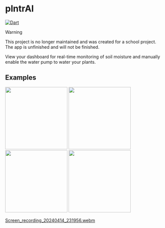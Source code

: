 # plntrAI

[![Dart](https://github.com/plntrAI/plntrAI/actions/workflows/dart.yml/badge.svg)](https://github.com/plntrAI/plntrAI/actions/workflows/dart.yml)

> [!WARNING]  
> This project is no longer maintained and was created for a school project. The app is unfinished and will not be finished.

View your dashboard for real-time monitoring of soil moisture and manually enable the water pump to water your plants.

## Examples

<img src="https://github.com/plntrAI/plntrAI/assets/80087248/84e95160-09ed-4971-a6f0-81725f9763b6" width="200" />
<img src="https://github.com/plntrAI/plntrAI/assets/80087248/a08d7c3a-1534-499e-b2a6-557bd1cb429e" width="200" />
<img src="https://github.com/plntrAI/plntrAI/assets/80087248/0a959bb4-ea33-4e11-ba98-ed5e10ba331a" width="200" />
<img src="https://github.com/plntrAI/plntrAI/assets/80087248/68559b03-3879-49de-9873-673880bf90ec" width="200" />

[Screen_recording_20240414_231956.webm](https://github.com/plntrAI/plntrAI/assets/80087248/1041123e-4c35-40fc-aecc-c5925f790bfe)
